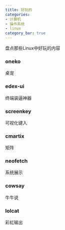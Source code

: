 ```yaml
---
title: 好玩的
categories:
- 计算机
- 操作系统
- linux
category_bar: true
---
```

盘点那些Linux中好玩的内容
<!-- more -->
### oneko
桌宠
### edex-ui
终端装逼神器
### screenkey
可视化键入
### cmartix
矩阵
### neofetch
系统展示
### cowsay
牛牛说
### lolcat
彩虹输出
